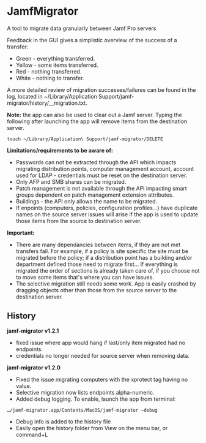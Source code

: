 # JamfMigrator
A tool to migrate data granularly between Jamf Pro servers

Feedback in the GUI gives a simplistic overview of the success of a transfer:
* Green - everything transferred.
* Yellow - some items transferred.
* Red - nothing transferred.
* White - nothing to transfer.


A more detailed review of migration successes/failures can be found in the log, located in ~/Library/Application Support/jamf-migrator/history/<date>_<time>_migration.txt.

**Note:** the app can also be used to clear out a Jamf server.  Typing the following after launching the app will remove items from the destination server.

```touch ~/Library/Application\ Support/jamf-migrator/DELETE```

**Limitations/requirements to be aware of:**
* Passwords can not be extracted through the API which impacts migrating distribution points, computer management account, account used for LDAP - credentials must be reset on the destination server.
* Only AFP and SMB shares can be migrated.
* Patch management is not available through the API impacting smart groups dependent on patch management extension attributes.
* Buildings - the API only allows the name to be migrated.
* If enpoints (computers, policies, configuration profiles...) have duplicate names on the source server issues will arise if the app is used to update those items from the source to destination server.

**Important:**<p>
* There are many dependancies between items, if they are not met transfers fail.  For example, if a policy is site specific the site must be migrated before the policy; if a distribution point has a building and/or department defined those need to migrate first...  If everything is migrated the order of sections is already taken care of, if you choose not to move some items that's where you can have issues.
* The selective migration still needs some work.  App is easily crashed by dragging objects other than those from the source server to the destination server.


## History
**jamf-migrator v1.2.1**<p>
* fixed issue where app would hang if last/only item migrated had no endpoints.
* credentials no longer needed for source server when removing data.


**jamf-migrator v1.2.0**<p>
* Fixed the issue migrating computers with the xprotect tag having no value.
* Selective migration now lists endpoints alpha-numeric.
* Added debug logging. To enable, launch the app from terminal:

```…/jamf-migrator.app/Contents/MacOS/jamf-migrator –debug```

* Debug info is added to the history file
* Easily open the history folder from View on the menu bar, or command+L

